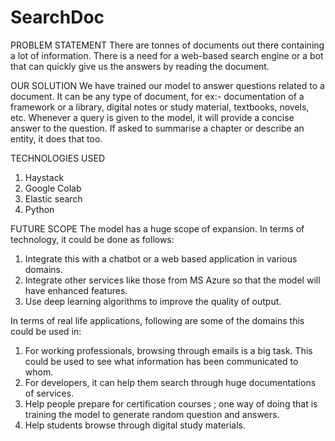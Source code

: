 # SearchDoc
PROBLEM STATEMENT
There are tonnes of documents out there containing a lot of information. There is a need for a web-based search engine or a bot that can quickly give us the answers by reading the document.

OUR SOLUTION
We have trained our model to answer questions related to a document. It can be any type of document, for ex:- documentation of a framework or a library, digital notes or study material, textbooks, novels, etc. Whenever a query is given to the model, it will provide a concise answer to the question. If asked to summarise a chapter or describe an entity, it does that too.

TECHNOLOGIES USED
1. Haystack
2. Google Colab
3. Elastic search
4. Python

FUTURE SCOPE
The model has a huge scope of expansion.
In terms of technology, it could be done as follows:
1. Integrate this with a chatbot or a web based application in various domains.
2. Integrate other services like those from MS Azure so that the model will have enhanced features.
3. Use deep learning algorithms to improve the quality of output.

In terms of real life applications, following are some of the domains this could be used in:
1. For working professionals, browsing through emails is a big task. This could be used to see what information has been communicated to whom.
2. For developers, it can help them search through huge documentations of services.
3. Help people prepare for certification courses ; one way of doing that is training the model to generate random question and answers.
4. Help students browse through digital study materials.

